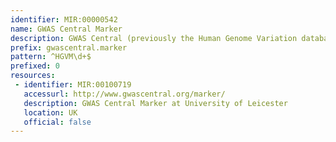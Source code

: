 ```yaml
---
identifier: MIR:00000542
name: GWAS Central Marker
description: GWAS Central (previously the Human Genome Variation database of Genotype-to-Phenotype information) is a database of summary level findings from genetic association studies, both large and small. It gathers datasets from public domain projects, and accepts direct data submission. It is based upon Marker information encompassing SNP and variant information from public databases, to which allele and genotype frequency data, and genetic association findings are additionally added. A Study (most generic level) contains one or more Experiments, one or more Sample Panels of test subjects, and one or more Phenotypes. This collection references a GWAS Central Marker.
prefix: gwascentral.marker
pattern: ^HGVM\d+$
prefixed: 0
resources:
 - identifier: MIR:00100719
   accessurl: http://www.gwascentral.org/marker/
   description: GWAS Central Marker at University of Leicester
   location: UK
   official: false
---
```

